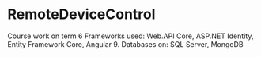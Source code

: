 # RemoteDeviceControl
Course work on term 6
Frameworks used: Web.API Core, ASP.NET Identity, Entity Framework Core, Angular 9.
Databases on: SQL Server, MongoDB
